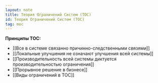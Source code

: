 ```yaml
---
layout: note
title: Теория Ограничений Систем (ТОС)
id: Теория Ограничений Систем (ТОС)
tag: moc
---
```


**Принципы ТОС:**
- [[Все в системе связанно причинно-следственными связями]]
- [[Локальные улучшения не означают улучшения всей системы]]
- [[Производительность всей системы диктуется производительностью ограничения]]
- [[Прорывное решение в бизнесе]]
- [[Виды ограничений в ТОС]]





